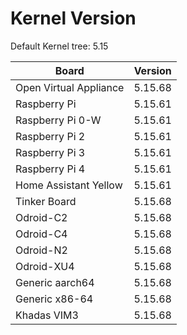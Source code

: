 
# Kernel Version

Default Kernel tree: 5.15

| Board | Version |
|-------|---------|
| Open Virtual Appliance | 5.15.68 |
| Raspberry Pi | 5.15.61 |
| Raspberry Pi 0-W | 5.15.61 |
| Raspberry Pi 2 | 5.15.61 |
| Raspberry Pi 3 | 5.15.61 |
| Raspberry Pi 4 | 5.15.61 |
| Home Assistant Yellow | 5.15.61 |
| Tinker Board | 5.15.68 |
| Odroid-C2 | 5.15.68 |
| Odroid-C4 | 5.15.68 |
| Odroid-N2 | 5.15.68 |
| Odroid-XU4 | 5.15.68 |
| Generic aarch64 | 5.15.68 |
| Generic x86-64 | 5.15.68 |
| Khadas VIM3 | 5.15.68 |
